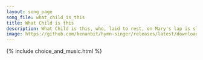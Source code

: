 ```yaml
---
layout: song_page
song_file: what_child_is_this
title: What Child is this
description: What Child is this, who, laid to rest, on Mary's lap is sleeping, whom angels greet with anthems sweet, while shepherds watch are keeping? This, this ... christian 4part acapella 3verse musicbyother textbyother winter 
image: https://github.com/kenanbit/hymn-singer/releases/latest/download/what_child_is_this-trad.png
---
```


{% include choice_and_music.html %}